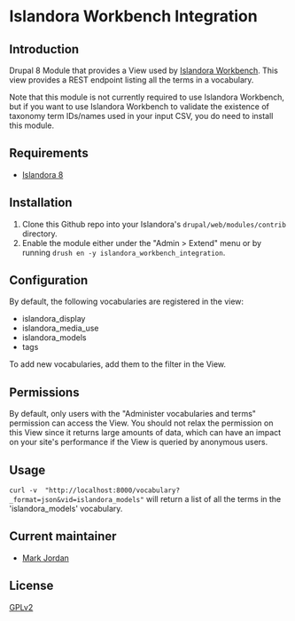 # Islandora Workbench Integration

## Introduction

Drupal 8 Module that provides a View used by [Islandora Workbench](https://github.com/mjordan/islandora_workbench). This view provides a REST endpoint listing all the terms in a vocabulary.

Note that this module is not currently required to use Islandora Workbench, but if you want to use Islandora Workbench to validate the existence of taxonomy term IDs/names used in your input CSV, you do need to install this module.

## Requirements

* [Islandora 8](https://github.com/Islandora-CLAW/islandora)

## Installation

1. Clone this Github repo into your Islandora's `drupal/web/modules/contrib` directory.
1. Enable the module either under the "Admin > Extend" menu or by running `drush en -y islandora_workbench_integration`.

## Configuration

By default, the following vocabularies are registered in the view:

* islandora_display
* islandora_media_use
* islandora_models
* tags

To add new vocabularies, add them to the filter in the View.

## Permissions

By default, only users with the "Administer vocabularies and terms" permission can access the View. You should not relax the permission on this View since it returns large amounts of data, which can have an impact on your site's performance if the View is queried by anonymous users.


## Usage

`curl -v  "http://localhost:8000/vocabulary?_format=json&vid=islandora_models"` will return a list of all the terms in the 'islandora_models' vocabulary.

## Current maintainer

* [Mark Jordan](https://github.com/mjordan)

## License

[GPLv2](http://www.gnu.org/licenses/gpl-2.0.txt)
